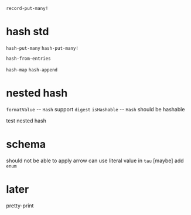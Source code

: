 `record-put-many!`

# hash std

`hash-put-many`
`hash-put-many!`

`hash-from-entries`

`hash-map`
`hash-append`

# nested hash

`formatValue` -- `Hash` support `digest`
`isHashable` -- `Hash` should be hashable

test nested hash

# schema

should not be able to apply arrow
can use literal value in `tau`
[maybe] add `enum`

# later

pretty-print
